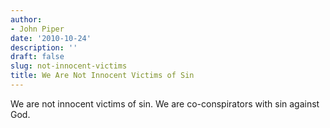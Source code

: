 ```yaml
---
author:
- John Piper
date: '2010-10-24'
description: ''
draft: false
slug: not-innocent-victims
title: We Are Not Innocent Victims of Sin
---
```

We are not innocent victims of sin. We are co-conspirators with sin against God.



